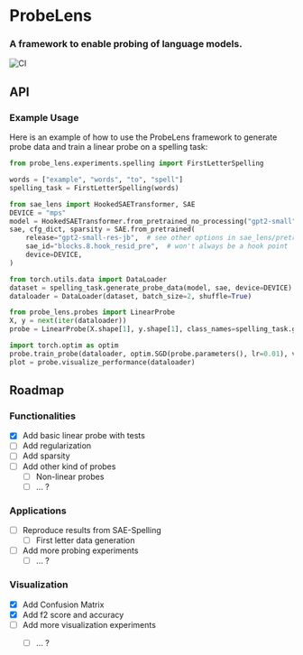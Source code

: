 # ProbeLens
### A framework to enable probing of language models.
![CI](https://github.com/sharanry/probe-lens/actions/workflows/ci.yaml/badge.svg)

## API
### Example Usage

Here is an example of how to use the ProbeLens framework to generate probe data and train a linear probe on a spelling task:

```python
from probe_lens.experiments.spelling import FirstLetterSpelling

words = ["example", "words", "to", "spell"]
spelling_task = FirstLetterSpelling(words)
```
```python
from sae_lens import HookedSAETransformer, SAE
DEVICE = "mps"
model = HookedSAETransformer.from_pretrained_no_processing("gpt2-small", device=DEVICE)
sae, cfg_dict, sparsity = SAE.from_pretrained(
    release="gpt2-small-res-jb",  # see other options in sae_lens/pretrained_saes.yaml
    sae_id="blocks.8.hook_resid_pre",  # won't always be a hook point
    device=DEVICE,
)
```

```python
from torch.utils.data import DataLoader
dataset = spelling_task.generate_probe_data(model, sae, device=DEVICE)
dataloader = DataLoader(dataset, batch_size=2, shuffle=True)
```

```python
from probe_lens.probes import LinearProbe
X, y = next(iter(dataloader))
probe = LinearProbe(X.shape[1], y.shape[1], class_names=spelling_task.get_classes())
```

```python
import torch.optim as optim
probe.train_probe(dataloader, optim.SGD(probe.parameters(), lr=0.01), val_dataloader=None, epochs=1000)
plot = probe.visualize_performance(dataloader)
```


## Roadmap
### Functionalities
- [x] Add basic linear probe with tests
- [ ] Add regularization
- [ ] Add sparsity
- [ ] Add other kind of probes
    - [ ] Non-linear probes
    - [ ] ... ?

### Applications
- [ ] Reproduce results from SAE-Spelling
    - [ ] First letter data generation
- [ ] Add more probing experiments
    - [ ] ... ?

### Visualization
- [x] Add Confusion Matrix 
- [x] Add f2 score and accuracy
- [ ] Add more visualization experiments
    - [ ] ... ?


